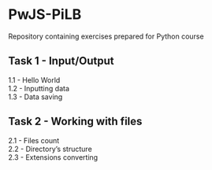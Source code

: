 # PwJS-PiLB
Repository containing exercises prepared for Python course


## Task 1 - Input/Output
1.1 - Hello World <br /> 
1.2 - Inputting data <br />
1.3 - Data saving <br />

## Task 2 - Working with files
2.1 - Files count <br /> 
2.2 - Directory’s structure <br />
2.3 - Extensions converting <br />
